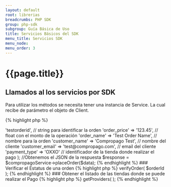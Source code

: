 ```yaml
---
layout: default
root: librerias
breadcrumbs: PHP SDK
group: php-sdk
subgroup: Guía Básica de Uso
title: Servicios Básicos del SDK
menu_title: Servicios SDK
menu_node: 
menu_order: 3
---
```

# {{page.title}}

## Llamados al los servicios por SDK 

Para utilizar los métodos se necesita tener una instancia de Service. La cual recibe de parámetro el objeto de Client.
 
{% highlight php %}
<?php
$compropagoService= new Compropago\Sdk\Service($compropagoClient);

{% endhighlight %}

## Métodos base del SDK

### Crear una nueva orden de Pago

{% highlight php %}
<?php

//Campos Obligatorios para poder realizar una nueva orden
$data = array(
		'order_id'    	     => 'testorderid',             // string para identificar la orden
		'order_price'        => '123.45',                  // float con el monto de la operación
		'order_name'         => 'Test Order Name',         // nombre para la orden
		'customer_name'      => 'Compropago Test',         // nombre del cliente
		'customer_email'     => 'test@compropago.com',     // email del cliente
		'payment_type'       => 'OXXO'                     // identificador de la tienda donde realizar el pago
);
//Obtenemos el JSON de la respuesta 
$response = $compropagoService->placeOrder($data);

{% endhighlight %}

### Verificar el Estatus de una orden

{% highlight php %}
<?php

//El número de orden que queremos verificar
$orderId= 'ch_xxxxx-xxxxx-xxxxx-xxxxx'

//Obtenemos el JSON de la respuesta 
$response = $compropagoService->verifyOrder( $orderId );

{% endhighlight %}

### Obtener el listado de las tiendas donde se puede realizar el Pago

{% highlight php %}
<?php

//Obtenemos el JSON de la respuesta 
$response = $compropagoService->getProviders( );

{% endhighlight %}